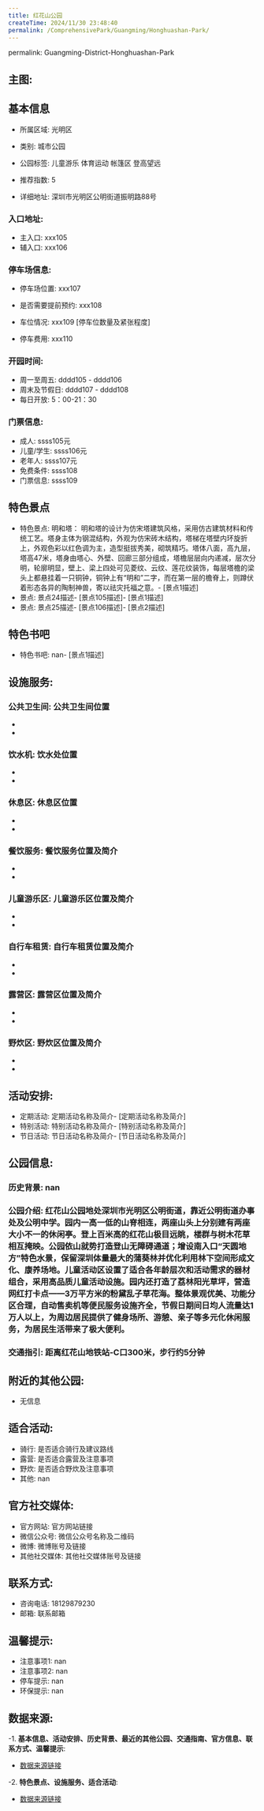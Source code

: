 ```yaml
---
title: 红花山公园
createTime: 2024/11/30 23:48:40
permalink: /ComprehensivePark/Guangming/Honghuashan-Park/
---
```

permalink: Guangming-District-Honghuashan-Park
<!-- ## 游玩路径: -->

## 主图:
<ImageCard
image="https://cgj.sz.gov.cn/img/4/4005/4005859/10775005.jpg"
title= "红花山公园"
description= "红花山公园地处深圳市光明区公明街道，靠近公明街道办事处及公明中学。园内一高一低的山脊相连，两座山头上分别建有两座大小不一的休闲亭。登上百米高的红花山极目远眺，楼"
date="2024/11/30"
href="/"
author="深圳公园"
/>

## 基本信息

- 所属区域: 光明区

- 类别: 城市公园

- 公园标签: 儿童游乐 体育运动 帐篷区 登高望远

- 推荐指数: 5

- 详细地址: 深圳市光明区公明街道振明路88号

### 入口地址:
- 主入口: xxx105
- 辅入口: xxx106
### 停车场信息:
- 停车场位置: xxx107

- 是否需要提前预约: xxx108

- 车位情况: xxx109 [停车位数量及紧张程度]

- 停车费用: xxx110

### 开园时间:
- 周一至周五: dddd105 - dddd106
- 周末及节假日: dddd107 - dddd108
- 每日开放: 5：00-21：30

### 门票信息:
- 成人: ssss105元
- 儿童/学生: ssss106元
- 老年人: ssss107元
- 免费条件: ssss108
- 门票信息: ssss109
## 特色景点
- 特色景点: 明和塔：
明和塔的设计为仿宋塔建筑风格，采用仿古建筑材料和传统工艺。塔身主体为钢混结构，外观为仿宋砖木结构，塔梯在塔壁内环旋折上，外观色彩以红色调为主，造型挺拔秀美，砌筑精巧。塔体八面，高九层，塔高47米，塔身由塔心、外壁、回廊三部分组成，塔檐层层向内递减，层次分明，轮廓明显，壁上、梁上四处可见菱纹、云纹、莲花纹装饰，每层塔檐的梁头上都悬挂着一只铜钟，铜钟上有“明和”二字，而在第一层的檐脊上，则蹲伏着形态各异的陶制神兽，寄以祛灾托福之意。- [景点1描述]
- 景点: 景点24描述- [景点105描述]- [景点1描述]
- 景点: 景点25描述- [景点106描述]- [景点2描述]
## 特色书吧
- 特色书吧: nan- [景点1描述]
## 设施服务:
### 公共卫生间: 公共卫生间位置
- 
- 
### 饮水机: 饮水处位置
- 
- 
### 休息区: 休息区位置
- 
- 
### 餐饮服务: 餐饮服务位置及简介
- 
- 
### 儿童游乐区: 儿童游乐区位置及简介
- 
- 
### 自行车租赁: 自行车租赁位置及简介
- 
- 
### 露营区: 露营区位置及简介
- 
- 
### 野炊区: 野炊区位置及简介

- 
- 
## 活动安排:
- 定期活动: 定期活动名称及简介- [定期活动名称及简介]
- 特别活动: 特别活动名称及简介- [特别活动名称及简介]
- 节日活动: 节日活动名称及简介- [节日活动名称及简介]
## 公园信息:
### 历史背景: nan
### 公园介绍: 红花山公园地处深圳市光明区公明街道，靠近公明街道办事处及公明中学。园内一高一低的山脊相连，两座山头上分别建有两座大小不一的休闲亭。登上百米高的红花山极目远眺，楼群与树木花草相互掩映。公园依山就势打造登山无障碍通道；增设南入口“天圆地方”特色水景，保留深圳体量最大的蒲葵林并优化利用林下空间形成文化、康养场地。儿童活动区设置了适合各年龄层次和活动需求的器材组合，采用高品质儿童活动设施。园内还打造了荔林阳光草坪，营造网红打卡点——3万平方米的粉黛乱子草花海。整体景观优美、功能分区合理，自动售卖机等便民服务设施齐全，节假日期间日均人流量达1万人以上，为周边居民提供了健身场所、游憩、亲子等多元化休闲服务，为居民生活带来了极大便利。
### 交通指引: 距离红花山地铁站-C口300米，步行约5分钟

## 附近的其他公园:
- 无信息

## 适合活动:
- 骑行: 是否适合骑行及建议路线
- 露营: 是否适合露营及注意事项
- 野炊: 是否适合野炊及注意事项
- 其他: nan

## 官方社交媒体:
- 官方网站: 官方网站链接
- 微信公众号: 微信公众号名称及二维码
- 微博: 微博账号及链接
- 其他社交媒体: 其他社交媒体账号及链接

## 联系方式:
- 咨询电话: 18129879230
- 邮箱: 联系邮箱

## 温馨提示:
- 注意事项1: nan
- 注意事项2: nan
- 停车提示: nan
- 环保提示: nan

## 数据来源:
-1. **基本信息、活动安排、历史背景、最近的其他公园、交通指南、官方信息、联系方式、温馨提示**:
- [数据来源链接](https://cgj.sz.gov.cn/xsmh/gysz/csgy/content/post_10775005.html)

-2. **特色景点、设施服务、适合活动**:
- [数据来源链接](https://cgj.sz.gov.cn/xsmh/gysz/csgy/content/post_10775005.html)

